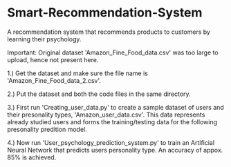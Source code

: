 # Smart-Recommendation-System
A recommendation system that recommends products to customers by learning their psychology.

Important: Original dataset 'Amazon_Fine_Food_data.csv' was too large to upload, hence not present here.

1.) Get the dataset and make sure the file name is 'Amazon_Fine_Food_data_2.csv'.

2.) Put the dataset and both the code files in the same directory.

3.) First run 'Creating_user_data.py' to create a sample dataset of users and their presonality types, 'Amazon_user_data.csv'.
    This data represents already studied users and forms the training/testing data for the following presonality predition model.
    
4.) Now run 'User_psychology_prediction_system.py' to train an Artificial Neural Network that predicts users personality type.
    An accuracy of appox. 85% is achieved.
